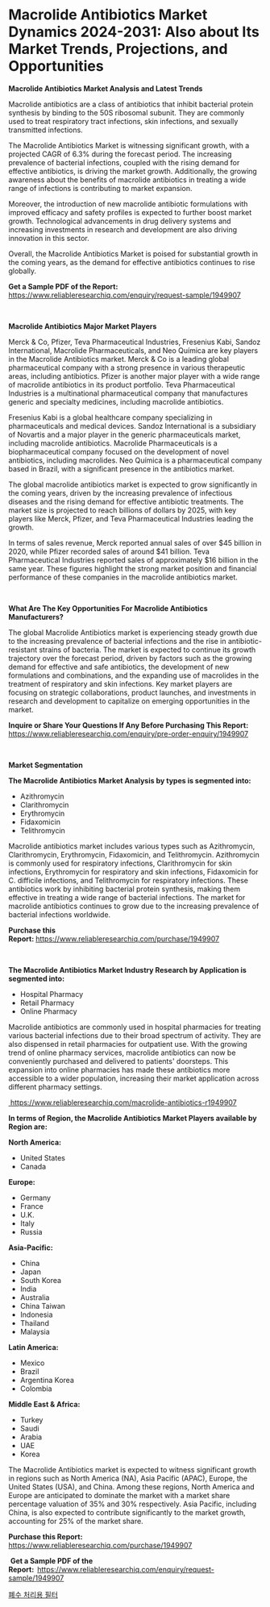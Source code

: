 <p><h1>Macrolide Antibiotics Market Dynamics 2024-2031: Also about Its Market Trends, Projections, and Opportunities</h1></p><p><strong>Macrolide Antibiotics Market Analysis and Latest Trends</strong></p>
<p><p>Macrolide antibiotics are a class of antibiotics that inhibit bacterial protein synthesis by binding to the 50S ribosomal subunit. They are commonly used to treat respiratory tract infections, skin infections, and sexually transmitted infections.</p><p>The Macrolide Antibiotics Market is witnessing significant growth, with a projected CAGR of 6.3% during the forecast period. The increasing prevalence of bacterial infections, coupled with the rising demand for effective antibiotics, is driving the market growth. Additionally, the growing awareness about the benefits of macrolide antibiotics in treating a wide range of infections is contributing to market expansion.</p><p>Moreover, the introduction of new macrolide antibiotic formulations with improved efficacy and safety profiles is expected to further boost market growth. Technological advancements in drug delivery systems and increasing investments in research and development are also driving innovation in this sector.</p><p>Overall, the Macrolide Antibiotics Market is poised for substantial growth in the coming years, as the demand for effective antibiotics continues to rise globally.</p></p>
<p><strong>Get a Sample PDF of the Report:&nbsp;</strong> <a href="https://www.reliableresearchiq.com/enquiry/request-sample/1949907">https://www.reliableresearchiq.com/enquiry/request-sample/1949907</a></p>
<p>&nbsp;</p>
<p><strong>Macrolide Antibiotics Major Market Players</strong></p>
<p><p>Merck & Co, Pfizer, Teva Pharmaceutical Industries, Fresenius Kabi, Sandoz International, Macrolide Pharmaceuticals, and Neo Química are key players in the Macrolide Antibiotics market. Merck & Co is a leading global pharmaceutical company with a strong presence in various therapeutic areas, including antibiotics. Pfizer is another major player with a wide range of macrolide antibiotics in its product portfolio. Teva Pharmaceutical Industries is a multinational pharmaceutical company that manufactures generic and specialty medicines, including macrolide antibiotics.</p><p>Fresenius Kabi is a global healthcare company specializing in pharmaceuticals and medical devices. Sandoz International is a subsidiary of Novartis and a major player in the generic pharmaceuticals market, including macrolide antibiotics. Macrolide Pharmaceuticals is a biopharmaceutical company focused on the development of novel antibiotics, including macrolides. Neo Química is a pharmaceutical company based in Brazil, with a significant presence in the antibiotics market.</p><p>The global macrolide antibiotics market is expected to grow significantly in the coming years, driven by the increasing prevalence of infectious diseases and the rising demand for effective antibiotic treatments. The market size is projected to reach billions of dollars by 2025, with key players like Merck, Pfizer, and Teva Pharmaceutical Industries leading the growth.</p><p>In terms of sales revenue, Merck reported annual sales of over $45 billion in 2020, while Pfizer recorded sales of around $41 billion. Teva Pharmaceutical Industries reported sales of approximately $16 billion in the same year. These figures highlight the strong market position and financial performance of these companies in the macrolide antibiotics market.</p></p>
<p>&nbsp;</p>
<p><strong>What Are The Key Opportunities For Macrolide Antibiotics Manufacturers?</strong></p>
<p><p>The global Macrolide Antibiotics market is experiencing steady growth due to the increasing prevalence of bacterial infections and the rise in antibiotic-resistant strains of bacteria. The market is expected to continue its growth trajectory over the forecast period, driven by factors such as the growing demand for effective and safe antibiotics, the development of new formulations and combinations, and the expanding use of macrolides in the treatment of respiratory and skin infections. Key market players are focusing on strategic collaborations, product launches, and investments in research and development to capitalize on emerging opportunities in the market.</p></p>
<p><strong>Inquire or Share Your Questions If Any Before Purchasing This Report:</strong> <a href="https://www.reliableresearchiq.com/enquiry/pre-order-enquiry/1949907">https://www.reliableresearchiq.com/enquiry/pre-order-enquiry/1949907</a></p>
<p>&nbsp;</p>
<p><strong>Market Segmentation</strong></p>
<p><strong>The Macrolide Antibiotics Market Analysis by types is segmented into:</strong></p>
<p><ul><li>Azithromycin</li><li>Clarithromycin</li><li>Erythromycin</li><li>Fidaxomicin</li><li>Telithromycin</li></ul></p>
<p><p>Macrolide antibiotics market includes various types such as Azithromycin, Clarithromycin, Erythromycin, Fidaxomicin, and Telithromycin. Azithromycin is commonly used for respiratory infections, Clarithromycin for skin infections, Erythromycin for respiratory and skin infections, Fidaxomicin for C. difficile infections, and Telithromycin for respiratory infections. These antibiotics work by inhibiting bacterial protein synthesis, making them effective in treating a wide range of bacterial infections. The market for macrolide antibiotics continues to grow due to the increasing prevalence of bacterial infections worldwide.</p></p>
<p><strong>Purchase this Report:&nbsp;</strong><a href="https://www.reliableresearchiq.com/purchase/1949907">https://www.reliableresearchiq.com/purchase/1949907</a></p>
<p>&nbsp;</p>
<p><strong>The Macrolide Antibiotics Market Industry Research by Application is segmented into:</strong></p>
<p><ul><li>Hospital Pharmacy</li><li>Retail Pharmacy</li><li>Online Pharmacy</li></ul></p>
<p><p>Macrolide antibiotics are commonly used in hospital pharmacies for treating various bacterial infections due to their broad spectrum of activity. They are also dispensed in retail pharmacies for outpatient use. With the growing trend of online pharmacy services, macrolide antibiotics can now be conveniently purchased and delivered to patients' doorsteps. This expansion into online pharmacies has made these antibiotics more accessible to a wider population, increasing their market application across different pharmacy settings.</p></p>
<p><a href="https://www.reliableresearchiq.com/macrolide-antibiotics-r1949907">&nbsp;https://www.reliableresearchiq.com/macrolide-antibiotics-r1949907</a></p>
<p><strong>In terms of Region, the Macrolide Antibiotics Market Players available by Region are:</strong></p>
<p>
    <p> <strong> North America: </strong>
        <ul>
            <li>United States</li>
            <li>Canada</li>
        </ul>
        </p> 
    <p> <strong> Europe: </strong>
        <ul>
            <li>Germany</li>
            <li>France</li>
            <li>U.K.</li>
            <li>Italy</li>
            <li>Russia</li>
        </ul>
        </p> 
    <p> <strong> Asia-Pacific: </strong>
        <ul>
            <li>China</li>
            <li>Japan</li>
            <li>South Korea</li>
            <li>India</li>
            <li>Australia</li>
            <li>China Taiwan</li>
            <li>Indonesia</li>
            <li>Thailand</li>
            <li>Malaysia</li>
        </ul>
        </p> 
    <p> <strong> Latin America: </strong>
        <ul>
            <li>Mexico</li>
            <li>Brazil</li>
            <li>Argentina Korea</li>
            <li>Colombia</li>
        </ul>
        </p> 
    <p> <strong> Middle East & Africa: </strong>
        <ul>
            <li>Turkey</li>
            <li>Saudi</li>
            <li>Arabia</li>
            <li>UAE</li>
            <li>Korea</li>
        </ul>
    </p>
    </p>
<p><p>The Macrolide Antibiotics market is expected to witness significant growth in regions such as North America (NA), Asia Pacific (APAC), Europe, the United States (USA), and China. Among these regions, North America and Europe are anticipated to dominate the market with a market share percentage valuation of 35% and 30% respectively. Asia Pacific, including China, is also expected to contribute significantly to the market growth, accounting for 25% of the market share.</p></p>
<p><strong>Purchase this Report: </strong><a href="https://www.reliableresearchiq.com/purchase/1949907">https://www.reliableresearchiq.com/purchase/1949907</a></p>
<p>&nbsp;<strong>Get a Sample PDF of the Report:&nbsp;&nbsp;</strong><a href="https://www.reliableresearchiq.com/enquiry/request-sample/1949907">https://www.reliableresearchiq.com/enquiry/request-sample/1949907</a></p>
<p><strong></strong></p>
<p><p><a href="https://github.com/laholand/Market-Research-Report-List-5/blob/main/553274385057.md">폐수 처리용 필터</a></p></p>